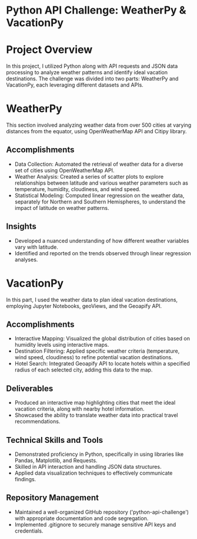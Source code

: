 # Python API Challenge: WeatherPy & VacationPy #
# Project Overview #
In this project, I utilized Python along with API requests and JSON data processing to analyze weather patterns and identify ideal vacation destinations. The challenge was divided into two parts: WeatherPy and VacationPy, each leveraging different datasets and APIs.

# WeatherPy #
This section involved analyzing weather data from over 500 cities at varying distances from the equator, using OpenWeatherMap API and Citipy library.

## Accomplishments ##
- Data Collection: Automated the retrieval of weather data for a diverse set of cities using OpenWeatherMap API.
- Weather Analysis: Created a series of scatter plots to explore relationships between latitude and various weather parameters such as temperature, humidity, cloudiness, and wind speed.
- Statistical Modeling: Computed linear regression on the weather data, separately for Northern and Southern Hemispheres, to understand the impact of latitude on weather patterns.
## Insights ##
- Developed a nuanced understanding of how different weather variables vary with latitude.
- Identified and reported on the trends observed through linear regression analyses.
# VacationPy #
In this part, I used the weather data to plan ideal vacation destinations, employing Jupyter Notebooks, geoViews, and the Geoapify API.

## Accomplishments ##
- Interactive Mapping: Visualized the global distribution of cities based on humidity levels using interactive maps.
- Destination Filtering: Applied specific weather criteria (temperature, wind speed, cloudiness) to refine potential vacation destinations.
- Hotel Search: Integrated Geoapify API to locate hotels within a specified radius of each selected city, adding this data to the map.
## Deliverables ##
- Produced an interactive map highlighting cities that meet the ideal vacation criteria, along with nearby hotel information.
- Showcased the ability to translate weather data into practical travel recommendations.
## Technical Skills and Tools ##
- Demonstrated proficiency in Python, specifically in using libraries like Pandas, Matplotlib, and Requests.
- Skilled in API interaction and handling JSON data structures.
- Applied data visualization techniques to effectively communicate findings.
## Repository Management ##
- Maintained a well-organized GitHub repository ('python-api-challenge') with appropriate documentation and code segregation.
- Implemented .gitignore to securely manage sensitive API keys and credentials.
